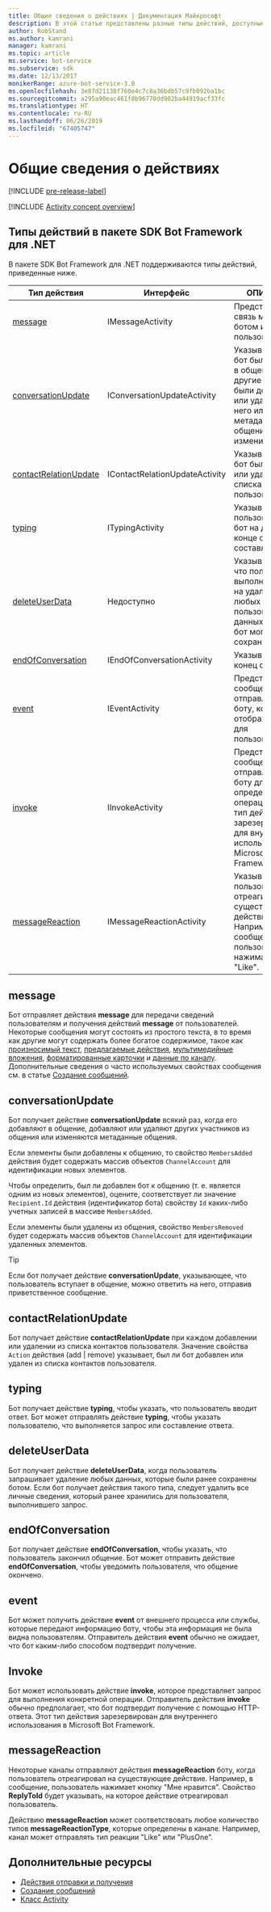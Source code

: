 ```yaml
---
title: Общие сведения о действиях | Документация Майкрософт
description: В этой статье представлены разные типы действий, доступные в пакете SDK Bot Framework для .NET.
author: RobStand
ms.author: kamrani
manager: kamrani
ms.topic: article
ms.service: bot-service
ms.subservice: sdk
ms.date: 12/13/2017
monikerRange: azure-bot-service-3.0
ms.openlocfilehash: 3e87d21138f760e4c7c8a36bdb57c9fb092ba1bc
ms.sourcegitcommit: a295a90eac461f8b96770dd902ba44919acf33fc
ms.translationtype: HT
ms.contentlocale: ru-RU
ms.lasthandoff: 06/26/2019
ms.locfileid: "67405747"
---
```

# <a name="activities-overview"></a>Общие сведения о действиях

[!INCLUDE [pre-release-label](../includes/pre-release-label-v3.md)]

[!INCLUDE [Activity concept overview](../includes/snippet-dotnet-concept-activity.md)]

## <a name="activity-types-in-the-bot-framework-sdk-for-net"></a>Типы действий в пакете SDK Bot Framework для .NET

В пакете SDK Bot Framework для .NET поддерживаются типы действий, приведенные ниже.

| Тип действия | Интерфейс | ОПИСАНИЕ |
|------|------|------|
| [message](#message) | IMessageActivity | Представляет связь между ботом и пользователем. |
| [conversationUpdate](#conversationupdate) | IConversationUpdateActivity | Указывает, что бот был добавлен в общение, другие участники были добавлены или удалены из него или метаданные общения изменились. |
| [contactRelationUpdate](#contactrelationupdate) | IContactRelationUpdateActivity | Указывает, что бот был добавлен или удален из списка контактов пользователя. |
| [typing](#typing) | ITypingActivity | Указывает, что пользователь или бот на другом конце общения составляет ответ. | 
| [deleteUserData](#deleteuserdata) | Недоступно | Указывает боту, что пользователь выполнил запрос на удаление любых пользовательских данных, которые бот мог сохранить. |
| [endOfConversation](#endofconversation) | IEndOfConversationActivity | Указывает на конец общения. |
| [event](#event) | IEventActivity | Представляет сообщение, отправляемое боту, который не отображается для пользователя. |
| [invoke](#invoke) | IInvokeActivity | Представляет сообщение, отправляемое боту для запроса определенной операции. Этот тип действия зарезервирован для внутреннего использования в Microsoft Bot Framework. |
| [messageReaction](#messagereaction) | IMessageReactionActivity | Указывает, что пользователь отреагировал на существующее действие. Например, в сообщение, пользователь нажимает кнопку "Like". |

## <a name="message"></a>message

Бот отправляет действия **message** для передачи сведений пользователям и получения действий **message** от пользователей. Некоторые сообщения могут состоять из простого текста, в то время как другие могут содержать более богатое содержимое, такое как [произносимый текст](bot-builder-dotnet-text-to-speech.md), [предлагаемые действия](bot-builder-dotnet-add-suggested-actions.md), [мультимедийные вложения](bot-builder-dotnet-add-media-attachments.md), [форматированные карточки](bot-builder-dotnet-add-rich-card-attachments.md) и [данные по каналу](bot-builder-dotnet-channeldata.md). Дополнительные сведения о часто используемых свойствах сообщения см. в статье [Создание сообщений](bot-builder-dotnet-create-messages.md).

## <a name="conversationupdate"></a>conversationUpdate

Бот получает действие **conversationUpdate** всякий раз, когда его добавляют в общение, добавляют или удаляют других участников из общения или изменяются метаданные общения. 

Если элементы были добавлены к общению, то свойство `MembersAdded` действия будет содержать массив объектов `ChannelAccount` для идентификации новых элементов. 

Чтобы определить, был ли добавлен бот к общению (т. е. является одним из новых элементов), оцените, соответствует ли значение `Recipient.Id` действия (идентификатор бота) свойству `Id` каких-либо учетных записей в массиве `MembersAdded`.

Если элементы были удалены из общения, свойство `MembersRemoved` будет содержать массив объектов `ChannelAccount` для идентификации удаленных элементов. 

> [!TIP]
> Если бот получает действие **conversationUpdate**, указывающее, что пользователь вступает в общение, можно ответить на него, отправив приветственное сообщение. 

## <a name="contactrelationupdate"></a>contactRelationUpdate

Бот получает действие **contactRelationUpdate** при каждом добавлении или удалении из списка контактов пользователя. Значение свойства `Action` действия (add | remove) указывает, был ли бот добавлен или удален из списка контактов пользователя.

## <a name="typing"></a>typing

Бот получает действие **typing**, чтобы указать, что пользователь вводит ответ. Бот может отправлять действие **typing**, чтобы указать пользователю, что выполняется запрос или составление ответа. 

## <a name="deleteuserdata"></a>deleteUserData

Бот получает действие **deleteUserData**, когда пользователь запрашивает удаление любых данных, которые были ранее сохранены ботом. Если бот получает действия такого типа, следует удалить все личные сведения, который ранее хранились для пользователя, выполнившего запрос.

## <a name="endofconversation"></a>endOfConversation 

Бот получает действие **endOfConversation**, чтобы указать, что пользователь закончил общение. Бот может отправить действие **endOfConversation**, чтобы уведомить пользователя, что общение окончено. 

## <a name="event"></a>event

Бот может получить действие **event** от внешнего процесса или службы, которые передают информацию боту, чтобы эта информация не была видна пользователям. Отправитель действия **event** обычно не ожидает, что бот каким-либо способом подтвердит получение.

## <a name="invoke"></a>Invoke

Бот может использовать действие **invoke**, которое представляет запрос для выполнения конкретной операции. Отправитель действия **invoke** обычно предполагает, что бот подтвердит получение с помощью HTTP-ответа. Этот тип действия зарезервирован для внутреннего использования в Microsoft Bot Framework.

## <a name="messagereaction"></a>messageReaction

Некоторые каналы отправляют действия **messageReaction** боту, когда пользователь отреагировал на существующее действие. Например, в сообщение, пользователь нажимает кнопку "Мне нравится". Свойство **ReplyToId** будет указывать, на которое действие отреагировал пользователь.

Действию **messageReaction** может соответствовать любое количество типов **messageReactionType**, которые определены в канале. Например, канал может отправлять тип реакции "Like" или "PlusOne". 

## <a name="additional-resources"></a>Дополнительные ресурсы

- [Действия отправки и получения](bot-builder-dotnet-connector.md)
- [Создание сообщений](bot-builder-dotnet-create-messages.md)
- <a href="https://docs.botframework.com/csharp/builder/sdkreference/dc/d2f/class_microsoft_1_1_bot_1_1_connector_1_1_activity.html" target="_blank">Класс Activity</a>
